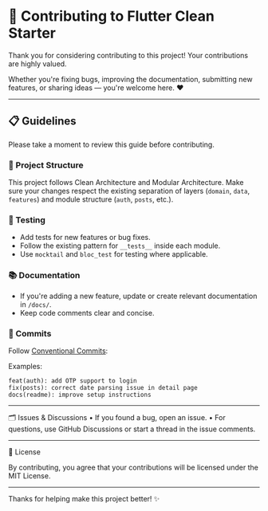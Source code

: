 # 🤝 Contributing to Flutter Clean Starter

Thank you for considering contributing to this project! Your contributions are highly valued.

Whether you're fixing bugs, improving the documentation, submitting new features, or sharing ideas — you're welcome here. ❤️

---

## 📋 Guidelines

Please take a moment to review this guide before contributing.

### 🧱 Project Structure

This project follows Clean Architecture and Modular Architecture. Make sure your changes respect the existing separation of layers (`domain`, `data`, `features`) and module structure (`auth`, `posts`, etc.).

### 🧪 Testing

- Add tests for new features or bug fixes.
- Follow the existing pattern for `__tests__` inside each module.
- Use `mocktail` and `bloc_test` for testing where applicable.

### 📚 Documentation

- If you're adding a new feature, update or create relevant documentation in `/docs/`.
- Keep code comments clear and concise.

### 🚀 Commits

Follow [Conventional Commits](https://www.conventionalcommits.org/en/v1.0.0/):

Examples:
```
feat(auth): add OTP support to login
fix(posts): correct date parsing issue in detail page
docs(readme): improve setup instructions
```

---

🗂️ Issues & Discussions
	•	If you found a bug, open an issue.
	•	For questions, use GitHub Discussions or start a thread in the issue comments.

---

📄 License

By contributing, you agree that your contributions will be licensed under the MIT License.

---

Thanks for helping make this project better! ✨

